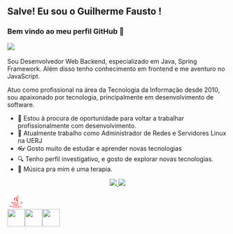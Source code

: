## Salve! Eu sou o Guilherme Fausto ! 
### Bem vindo ao meu perfil GitHub 👋
![](https://komarev.com/ghpvc/?username=guilhermefausto&color=blue)

Sou Desenvolvedor Web Backend, especializado em Java, Spring Framework. Além disso tenho conhecimento em frontend e me aventuro no JavaScript.

Atuo como profissional na área da Tecnologia da Informação desde 2010, sou apaixonado por tecnologia, principalmente em desenvolvimento de software.


- 🔭 Estou à procura de oportunidade para voltar a trabalhar profissionalmente com desenvolvimento.
- :muscle: Atualmente trabalho como Administrador de Redes e Servidores Linux na UERJ
- :eyeglasses: Gosto muito de estudar e aprender novas tecnologias
- :mag: Tenho perfil investigativo, e gosto de explorar novas tecnologias.
- :guitar: Música pra mim é uma terapia.

<div align="center">
    <a href="https://github.com/guilhermefausto">
    <img height="120em" src="https://github-readme-stats.vercel.app/api?username=guilhermefausto&show_icons=true&theme=dark&include_all_commits=true&count_private=true"/>
    <img height="120em" src="https://github-readme-stats.vercel.app/api/top-langs?username=guilhermefausto&theme=dark&layout=compact&langs_count=7"/>
</div>

<div style="display: inline_block"> <br>
    <img height="30" width="40" src="https://raw.githubusercontent.com/devicons/devicon/master/icons/java/java-plain.svg">
</div>
<img src="https://cdn.jsdelivr.net/gh/devicons/devicon/icons/linux/linux-original.svg" width="40" height="40" /><img src="https://cdn.jsdelivr.net/gh/devicons/devicon/icons/spring/spring-original.svg" width="40" height="40" /><img src="https://cdn.jsdelivr.net/gh/devicons/devicon/icons/java/java-original.svg" width="40" height="40" />
<!--

 

**guilhermefausto/guilhermefausto** is a ✨ _special_ ✨ repository because its `README.md` (this file) appears on your GitHub profile.


- 🌱 I’m currently learning ...
- 👯 I’m looking to collaborate on ...
- 🤔 I’m looking for help with ...
- 💬 Ask me about ...
- 📫 How to reach me: ...
- 😄 Pronouns: ...
- ⚡ Fun fact: ...
-->
